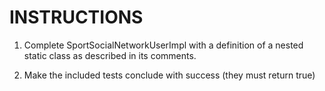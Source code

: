 # INSTRUCTIONS

1. Complete SportSocialNetworkUserImpl with a definition of a nested static class as described in its comments.

2. Make the included tests conclude with success (they must return true)